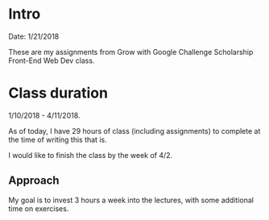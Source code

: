 # Intro

Date: 1/21/2018

These are my assignments from Grow with Google Challenge Scholarship Front-End Web Dev class.

# Class duration

1/10/2018 - 4/11/2018.

As of today, I have 29 hours of class (including assignments) to complete at the time of writing this that is.  

I would like to finish the class by the week of 4/2.

## Approach

My goal is to invest 3 hours a week into the lectures, with some additional time on exercises.


